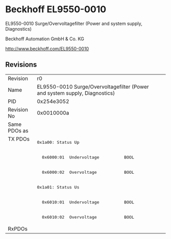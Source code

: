 # Beckhoff EL9550-0010

EL9550-0010 Surge/Overvoltagefilter (Power and system supply, Diagnostics)

Beckhoff Automation GmbH & Co. KG

http://www.beckhoff.com/EL9550-0010

## Revisions
<table>
<tr>
<td>Revision</td>
<td>r0</td>
</tr>
<tr>
<td>Name</td>
<td>EL9550-0010 Surge/Overvoltagefilter (Power and system supply, Diagnostics)</td>
</tr>
<tr>
<td>PID</td>
<td>0x254e3052</td>
</tr>
<tr>
<td>Revision No</td>
<td>0x0010000a</td>
</tr>
<tr>
<td>Same PDOs as</td>
<td></td>
</tr>
<tr>
<td rowspan=6 valign=top>TX PDOs</td>
<td><pre>0x1a00: Status Up</pre></td>
<td></td>
</tr>
<tr>
<td><pre>  0x6000:01  Undervoltage          BOOL</pre></td>
</tr>
<tr>
<td><pre>  0x6000:02  Overvoltage           BOOL</pre></td>
</tr>
<tr>
<td><pre>0x1a01: Status Us</pre></td>
</tr>
<tr>
<td><pre>  0x6010:01  Undervoltage          BOOL</pre></td>
</tr>
<tr>
<td><pre>  0x6010:02  Overvoltage           BOOL</pre></td>
</tr>
<tr>
<td>RxPDOs</td>
<td></td>
</tr>
</table>
